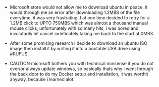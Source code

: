 - Microsoft store would not allow me to download ubuntu in peace, it would through me an error after downloading 1.2MBS of the file everytime, it was very frustrating.
I at one time decided to retry for a 1.2MB click to UPTO 750MBS which was almost a thousand manual mouse clicks, unfortunately with so many hits, i was bored and involutarily hit cancel indefinately taking me back to the start at 0MBS.

- After some promising research i decide to download an ubuntu ISO image then install it by writing it into a bootable USB drive using #RUFUS.
- CAUTION microsoft bothers you with technical nonsense if you do not ever/or always update windows, so basically thats why i went through the back door to do my Docker setup and installation, it was worthit anyway, because i learned alot.
